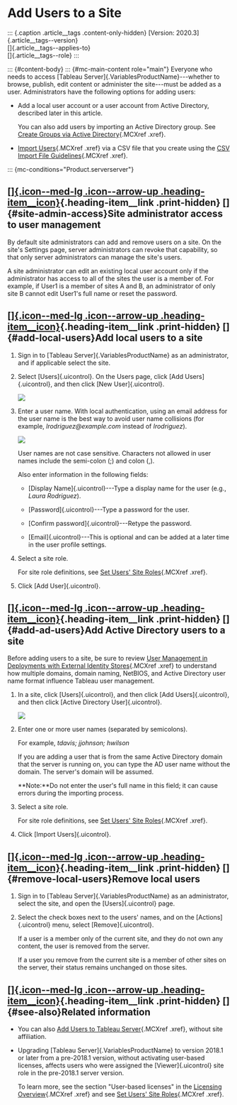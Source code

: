 

Add Users to a Site
===================

::: {.caption .article__tags .content-only-hidden}
[Version: 2020.3]{.article__tags--version}\
[]{.article__tags--applies-to}\
[]{.article__tags--role}
:::

::: {#content-body}
::: {#mc-main-content role="main"}
Everyone who needs to access [Tableau
Server]{.VariablesProductName}---whether to browse, publish, edit
content or administer the site---must be added as a user. Administrators
have the following options for adding users:

-   Add a local user account or a user account from Active Directory,
    described later in this article.

    You can also add users by importing an Active Directory group. See
    [Create Groups via Active
    Directory](https://help.tableau.com/current/server/en-us/groups_create_ad.htm){.MCXref
    .xref}.

-   [Import
    Users](https://help.tableau.com/current/server/en-us/users_import.htm){.MCXref
    .xref} via a CSV file that you create using the [CSV Import File
    Guidelines](https://help.tableau.com/current/server/en-us/csvguidelines.htm){.MCXref
    .xref}.

::: {mc-conditions="Product.serverserver"}
<div>

[[]{.icon--med-lg .icon--arrow-up .heading-item__icon}](https://help.tableau.com/current/server/en-us/sites_addusers.htm#){.heading-item__link .print-hidden} []{#site-admin-access}Site administrator access to user management
--------------------------------------------------------------------------------------------------------------------------------------------------------------------------------------------------------------------------------

</div>

By default site administrators can add and remove users on a site. On
the site's Settings page, server administrators can revoke that
capability, so that only server administrators can manage the site's
users.

A site administrator can edit an existing local user account only if the
administrator has access to all of the sites the user is a member of.
For example, if User1 is a member of sites A and B, an administrator of
only site B cannot edit User1's full name or reset the password.

<div>

[[]{.icon--med-lg .icon--arrow-up .heading-item__icon}](https://help.tableau.com/current/server/en-us/sites_addusers.htm#){.heading-item__link .print-hidden} []{#add-local-users}Add local users to a site
-----------------------------------------------------------------------------------------------------------------------------------------------------------------------------------------------------------

</div>

1.  Sign in to [Tableau Server]{.VariablesProductName} as an
    administrator, and if applicable select the site.

2.  Select [Users]{.uicontrol}. On the Users page, click [Add
    Users]{.uicontrol}, and then click [New User]{.uicontrol}.

    ![](./Add%20Users%20to%20a%20Site%20-%20Tableau_files/users1_local.png)

3.  Enter a user name. With local authentication, using an email address
    for the user name is the best way to avoid user name collisions (for
    example, *lrodriguez\@example.com* instead of *lrodriguez*).

    ![](./Add%20Users%20to%20a%20Site%20-%20Tableau_files/users2_local.png)

    User names are not case sensitive. Characters not allowed in user
    names include the semi-colon (;) and colon (,).

    Also enter information in the following fields:

    -   [Display Name]{.uicontrol}---Type a display name for the user
        (e.g., *Laura Rodriguez*).

    -   [Password]{.uicontrol}---Type a password for the user.

    -   [Confirm password]{.uicontrol}---Retype the password.

    -   [Email]{.uicontrol}---This is optional and can be added at a
        later time in the user profile settings.

4.  Select a site role.

    For site role definitions, see [Set Users' Site
    Roles](https://help.tableau.com/current/server/en-us/users_site_roles.htm){.MCXref
    .xref}.

5.  Click [Add User]{.uicontrol}.

<div>

[[]{.icon--med-lg .icon--arrow-up .heading-item__icon}](https://help.tableau.com/current/server/en-us/sites_addusers.htm#){.heading-item__link .print-hidden} []{#add-ad-users}Add Active Directory users to a site
-------------------------------------------------------------------------------------------------------------------------------------------------------------------------------------------------------------------

</div>

Before adding users to a site, be sure to review [User Management in
Deployments with External Identity
Stores](https://help.tableau.com/current/server/en-us/users_manage_ad.htm){.MCXref
.xref} to understand how multiple domains, domain naming, NetBIOS, and
Active Directory user name format influence Tableau user management.

1.  In a site, click [Users]{.uicontrol}, and then click [Add
    Users]{.uicontrol}, and then click [Active Directory
    User]{.uicontrol}.

    ![](./Add%20Users%20to%20a%20Site%20-%20Tableau_files/users_site_add_AD.png)

2.  Enter one or more user names (separated by semicolons).

    For example, *tdavis; jjohnson; hwilson*

    If you are adding a user that is from the same Active Directory
    domain that the server is running on, you can type the AD user name
    without the domain. The server's domain will be assumed.

    **Note:**Do not enter the user's full name in this field; it can
    cause errors during the importing process.

3.  Select a site role.

    For site role definitions, see [Set Users' Site
    Roles](https://help.tableau.com/current/server/en-us/users_site_roles.htm){.MCXref
    .xref}.

4.  Click [Import Users]{.uicontrol}.

<div>

[[]{.icon--med-lg .icon--arrow-up .heading-item__icon}](https://help.tableau.com/current/server/en-us/sites_addusers.htm#){.heading-item__link .print-hidden} []{#remove-local-users}Remove local users
-------------------------------------------------------------------------------------------------------------------------------------------------------------------------------------------------------

</div>

1.  Sign in to [Tableau Server]{.VariablesProductName} as an
    administrator, select the site, and open the [Users]{.uicontrol}
    page.

2.  Select the check boxes next to the users' names, and on the
    [Actions]{.uicontrol} menu, select [Remove]{.uicontrol}.

    If a user is a member only of the current site, and they do not own
    any content, the user is removed from the server.

    If a user you remove from the current site is a member of other
    sites on the server, their status remains unchanged on those sites.

<div>

[[]{.icon--med-lg .icon--arrow-up .heading-item__icon}](https://help.tableau.com/current/server/en-us/sites_addusers.htm#){.heading-item__link .print-hidden} []{#see-also}Related information
----------------------------------------------------------------------------------------------------------------------------------------------------------------------------------------------

</div>

-   You can also [Add Users to Tableau
    Server](https://help.tableau.com/current/server/en-us/users_add.htm){.MCXref
    .xref}, without site affiliation.

-   Upgrading [Tableau Server]{.VariablesProductName} to version 2018.1
    or later from a pre-2018.1 version, without activating user-based
    licenses, affects users who were assigned the [Viewer]{.uicontrol}
    site role in the pre-2018.1 server version.

    To learn more, see the section "User-based licenses" in the
    [Licensing
    Overview](https://help.tableau.com/current/server/en-us/license_server_overview.htm#User-based){.MCXref
    .xref} and see [Set Users' Site
    Roles](https://help.tableau.com/current/server/en-us/users_site_roles.htm){.MCXref
    .xref}.
